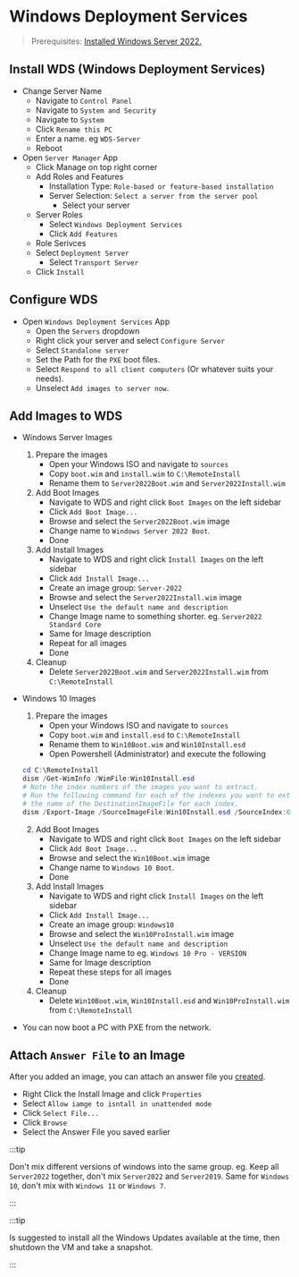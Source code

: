 # Windows Deployment Services

> Prerequisites:
> [Installed Windows Server 2022.](../proxmox/install-windows-server)

## Install WDS (Windows Deployment Services)
- Change Server Name
	- Navigate to `Control Panel`
	- Navigate to `System and Security`
	- Navigate to `System`
	- Click `Rename this PC`
	- Enter a name. eg `WDS-Server`
	- Reboot
- Open `Server Manager` App
	- Click Manage on top right corner
	- Add Roles and Features
		- Installation Type: `Role-based or feature-based installation`
		- Server Selection: `Select a server from the server pool`
			-	Select your server
	- Server Roles
		- Select `Windows Deployment Services`
		- Click `Add Features`
	-	Role Serivces
  	-	Select `Deployment Server`
		- Select `Transport Server`
	- Click `Install`

## Configure WDS

- Open `Windows Deployment Services` App
	-	Open the `Servers` dropdown
	- Right click your server and select `Configure Server`
	- Select `Standalone server`
	-	Set the Path for the `PXE` boot files.
	- Select `Respond to all client computers` (Or whatever suits your needs).
	- Unselect `Add images to server now`.

## Add Images to WDS

- Windows Server Images
	1. Prepare the images
		- Open your Windows ISO and navigate to `sources`
		- Copy `boot.wim` and `install.wim` to `C:\RemoteInstall`
		- Rename them to `Server2022Boot.wim` and `Server2022Install.wim`
	2. Add Boot Images
		- Navigate to WDS and right click `Boot Images` on the left sidebar
		- Click `Add Boot Image...`
		- Browse and select the `Server2022Boot.wim` image
		- Change name to `Windows Server 2022 Boot`.
		- Done
	3. Add Install Images
		- Navigate to WDS and right click `Install Images` on the left sidebar
		- Click `Add Install Image...`
		- Create an image group: `Server-2022`
		- Browse and select the `Server2022Install.wim` image
		- Unselect `Use the default name and description`
		- Change Image name to something shorter. eg. `Server2022 Standard Core`
		- Same for Image description
		- Repeat for all images
		- Done
 	4. Cleanup
		- Delete `Server2022Boot.wim` and `Server2022Install.wim` from `C:\RemoteInstall`

- Windows 10 Images
	1. Prepare the images
		- Open your Windows ISO and navigate to `sources`
		- Copy `boot.wim` and `install.esd` to `C:\RemoteInstall`
		- Rename them to `Win10Boot.wim` and `Win10Install.esd`
		- Open Powershell (Administrator) and execute the following

    ```powershell
    cd C:\RemoteInstall
    dism /Get-WimInfo /WimFile:Win10Install.esd
    # Note the index numbers of the images you want to extract.
    # Run the following command for each of the indexes you want to extract, remember to change
    # the name of the DestinationImageFile for each index.
    dism /Export-Image /SourceImageFile:Win10Install.esd /SourceIndex:6 /DestinationImageFile:C:\RemoteInstall\Win10ProInstall.wim /Compress:max /CheckIntegrity
    ```

	2. Add Boot Images
		- Navigate to WDS and right click `Boot Images` on the left sidebar
		- Click `Add Boot Image...`
		- Browse and select the `Win10Boot.wim` image
		- Change name to `Windows 10 Boot`.
		- Done
	3. Add Install Images
		- Navigate to WDS and right click `Install Images` on the left sidebar
		- Click `Add Install Image...`
		- Create an image group: `Windows10`
		- Browse and select the `Win10ProInstall.wim` image
		- Unselect `Use the default name and description`
		- Change Image name to eg. `Windows 10 Pro - VERSION`
		- Same for Image description
		- Repeat these steps for all images
		- Done
 	4. Cleanup
		- Delete `Win10Boot.wim`, `Win10Install.esd` and `Win10ProInstall.wim` from `C:\RemoteInstall`
- You can now boot a PC with PXE from the network.

## Attach `Answer File` to an Image

After you added an image, you can attach an answer file you [created](./assessment-deployment-kit).

- Right Click the Install Image and click `Properties`
- Select `Allow iamge to isntall in unattended mode`
- Click `Select File...`
- Click `Browse`
- Select the Answer File you saved earlier

:::tip

Don't mix different versions of windows into the same group.
eg. Keep all `Server2022` together, don't mix `Server2022` and `Server2019`.
Same for `Windows 10`, don't mix with `Windows 11` or `Windows 7`.

:::

:::tip

Is suggested to install all the Windows Updates available at the time, then shutdown the VM and take a snapshot.

:::

